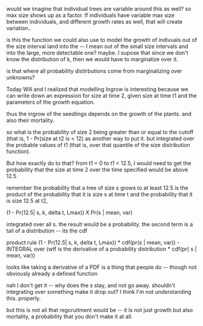 would we imagine that individual trees are variable around this as well? so max size shows up as a factor. If individuals have variable max size between individuals, and different growth rates as well, that will create variation..

is this the function we could also use to model the growth of indivuals out of the size interval iand into the  -- I mean out of the small size intervals and into the large, more detectable one? maybe. I supose that since we don't know the distribution of k, then we would have to marginalize over it.

is that where all probability distirbutions come from marginalizing over unknowns?





 Today Will and I realized that modelling Ingrow is interesting because we can write down an expression for size at time 2, given size at time t1 and the parameters of the growth equation. 

thus the ingrow of the seedlings depends on the 
growth of the plants. and also their mortality. 

so what is the probability of size 2 being greater than or equal to the cutoff (that is, 1 - Pr(size at t2 is < 12) as another way to put it. 
but integrated over the probable values of t1  (that is, over that quantile of the size distribution function). 

But how exactly do to that? from t1 = 0 to t1 < 12.5, I would need to get the probability that the size at time 2 over the time specified would be above 12.5

remember the probability that a tree of size s grows to at least 12.5 is the product of the probability that it is size s at time t and the probability that it is size 12.5 at t2, 

(1 - Pr(12.5| s, k, delta t, Lmax)) X Pr(s | mean, var)

integrated over all s.
the result would be a probability. the second term is a tail of a distribution -- its the cdf 

product rule
(1 - Pr(12.5| s, k, delta t, Lmax)) * cdf(pr(s | mean, var)) - INTEGRAL over (wtf is the derivative of a probability distribution * cdf(pr( s |  mean, var)) 

looks like taking a derivative of a PDF is a thing that people do -- though not obviously already a defined function

nah I don't get it -- why does the s stay, and not go away. shouldn't integrating over something make it drop out? I think I'm not understanding this. properly. 

but this is not all that regcruitment would be -- it is not just growth but also mortality, a probability that you don't make it at all. 
